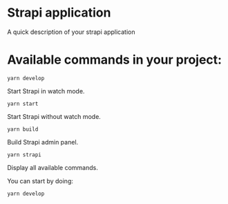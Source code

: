 # Strapi application

A quick description of your strapi application

# Available commands in your project:


```
yarn develop
```
  Start Strapi in watch mode.

```
yarn start
```
  Start Strapi without watch mode.

```
yarn build
```
  Build Strapi admin panel.

```
yarn strapi
```
  Display all available commands.

You can start by doing:

```
yarn develop
```